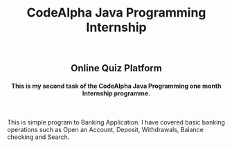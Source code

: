 <h1 align="center">CodeAlpha Java Programming Internship</h1>
<br>

<h2 align="center">Online Quiz Platform</h2>
<h4 align="center">This is my second task of the CodeAlpha Java Programming one month Internship programme.</h4>
 <br>
 
 <p>This is simple program to Banking Application. I have covered basic banking operations such as Open an Account, Deposit, Withdrawals, Balance checking and Search.</p>
